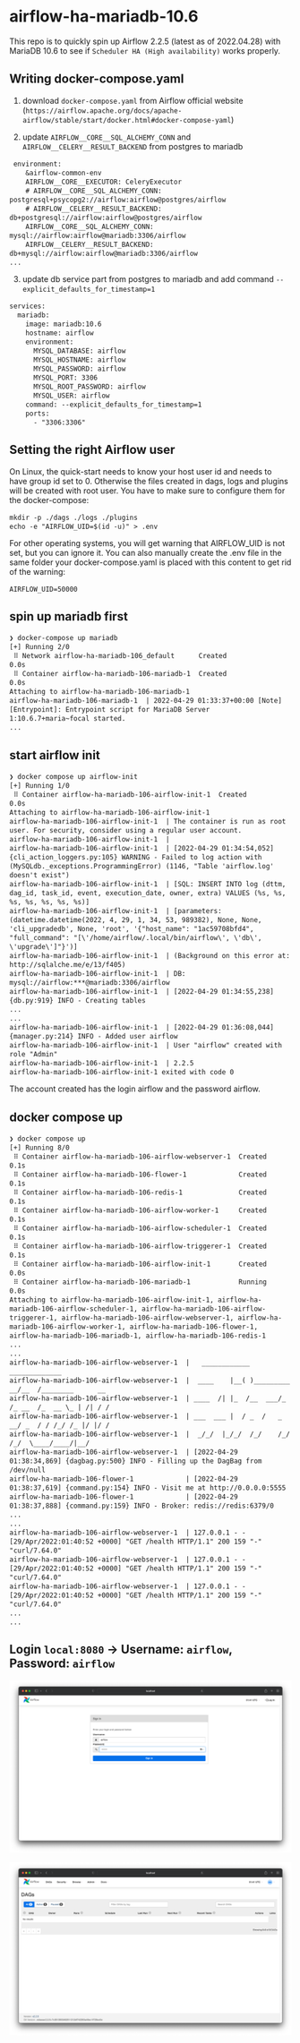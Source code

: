 # airflow-ha-mariadb-10.6

This repo is to quickly spin up Airflow 2.2.5 (latest as of 2022.04.28) with MariaDB 10.6 to see if `Scheduler HA (High availability)` works properly.



## Writing docker-compose.yaml

1. download `docker-compose.yaml` from Airflow official website (`https://airflow.apache.org/docs/apache-airflow/stable/start/docker.html#docker-compose-yaml`)

2. update `AIRFLOW__CORE__SQL_ALCHEMY_CONN` and `AIRFLOW__CELERY__RESULT_BACKEND` from postgres to mariadb

```
 environment:
    &airflow-common-env
    AIRFLOW__CORE__EXECUTOR: CeleryExecutor
    # AIRFLOW__CORE__SQL_ALCHEMY_CONN: postgresql+psycopg2://airflow:airflow@postgres/airflow
    # AIRFLOW__CELERY__RESULT_BACKEND: db+postgresql://airflow:airflow@postgres/airflow
    AIRFLOW__CORE__SQL_ALCHEMY_CONN: mysql://airflow:airflow@mariadb:3306/airflow
    AIRFLOW__CELERY__RESULT_BACKEND: db+mysql://airflow:airflow@mariadb:3306/airflow
...

```
3. update db service part from postgres to mariadb and add command `--explicit_defaults_for_timestamp=1`
```
services:
  mariadb:
    image: mariadb:10.6
    hostname: airflow
    environment:
      MYSQL_DATABASE: airflow
      MYSQL_HOSTNAME: airflow
      MYSQL_PASSWORD: airflow
      MYSQL_PORT: 3306
      MYSQL_ROOT_PASSWORD: airflow
      MYSQL_USER: airflow
    command: --explicit_defaults_for_timestamp=1
    ports:
      - "3306:3306"
```

## Setting the right Airflow user

On Linux, the quick-start needs to know your host user id and needs to have group id set to 0. Otherwise the files created in dags, logs and plugins will be created with root user. You have to make sure to configure them for the docker-compose:

```
mkdir -p ./dags ./logs ./plugins
echo -e "AIRFLOW_UID=$(id -u)" > .env
```
For other operating systems, you will get warning that AIRFLOW_UID is not set, but you can ignore it. You can also manually create the .env file in the same folder your docker-compose.yaml is placed with this content to get rid of the warning:

```
AIRFLOW_UID=50000
```

## spin up mariadb first
```
❯ docker-compose up mariadb
[+] Running 2/0
 ⠿ Network airflow-ha-mariadb-106_default      Created                                                                                                                                                                                           0.0s
 ⠿ Container airflow-ha-mariadb-106-mariadb-1  Created                                                                                                                                                                                           0.0s
Attaching to airflow-ha-mariadb-106-mariadb-1
airflow-ha-mariadb-106-mariadb-1  | 2022-04-29 01:33:37+00:00 [Note] [Entrypoint]: Entrypoint script for MariaDB Server 1:10.6.7+maria~focal started.
...
```

## start airflow init
```
❯ docker compose up airflow-init
[+] Running 1/0
 ⠿ Container airflow-ha-mariadb-106-airflow-init-1  Created                                                                                                                                                                                      0.0s
Attaching to airflow-ha-mariadb-106-airflow-init-1
airflow-ha-mariadb-106-airflow-init-1  | The container is run as root user. For security, consider using a regular user account.
airflow-ha-mariadb-106-airflow-init-1  |
airflow-ha-mariadb-106-airflow-init-1  | [2022-04-29 01:34:54,052] {cli_action_loggers.py:105} WARNING - Failed to log action with (MySQLdb._exceptions.ProgrammingError) (1146, "Table 'airflow.log' doesn't exist")
airflow-ha-mariadb-106-airflow-init-1  | [SQL: INSERT INTO log (dttm, dag_id, task_id, event, execution_date, owner, extra) VALUES (%s, %s, %s, %s, %s, %s, %s)]
airflow-ha-mariadb-106-airflow-init-1  | [parameters: (datetime.datetime(2022, 4, 29, 1, 34, 53, 989382), None, None, 'cli_upgradedb', None, 'root', '{"host_name": "1ac59708bfd4", "full_command": "[\'/home/airflow/.local/bin/airflow\', \'db\', \'upgrade\']"}')]
airflow-ha-mariadb-106-airflow-init-1  | (Background on this error at: http://sqlalche.me/e/13/f405)
airflow-ha-mariadb-106-airflow-init-1  | DB: mysql://airflow:***@mariadb:3306/airflow
airflow-ha-mariadb-106-airflow-init-1  | [2022-04-29 01:34:55,238] {db.py:919} INFO - Creating tables
...
...
airflow-ha-mariadb-106-airflow-init-1  | [2022-04-29 01:36:08,044] {manager.py:214} INFO - Added user airflow
airflow-ha-mariadb-106-airflow-init-1  | User "airflow" created with role "Admin"
airflow-ha-mariadb-106-airflow-init-1  | 2.2.5
airflow-ha-mariadb-106-airflow-init-1 exited with code 0
```


The account created has the login airflow and the password airflow.



## docker compose up
```
❯ docker compose up
[+] Running 8/0
 ⠿ Container airflow-ha-mariadb-106-airflow-webserver-1  Created                           0.1s
 ⠿ Container airflow-ha-mariadb-106-flower-1             Created                           0.1s
 ⠿ Container airflow-ha-mariadb-106-redis-1              Created                           0.1s
 ⠿ Container airflow-ha-mariadb-106-airflow-worker-1     Created                           0.1s
 ⠿ Container airflow-ha-mariadb-106-airflow-scheduler-1  Created                           0.1s
 ⠿ Container airflow-ha-mariadb-106-airflow-triggerer-1  Created                           0.1s
 ⠿ Container airflow-ha-mariadb-106-airflow-init-1       Created                           0.0s
 ⠿ Container airflow-ha-mariadb-106-mariadb-1            Running                           0.0s
Attaching to airflow-ha-mariadb-106-airflow-init-1, airflow-ha-mariadb-106-airflow-scheduler-1, airflow-ha-mariadb-106-airflow-triggerer-1, airflow-ha-mariadb-106-airflow-webserver-1, airflow-ha-mariadb-106-airflow-worker-1, airflow-ha-mariadb-106-flower-1, airflow-ha-mariadb-106-mariadb-1, airflow-ha-mariadb-106-redis-1
...
...
airflow-ha-mariadb-106-airflow-webserver-1  |   ____________       _____________
airflow-ha-mariadb-106-airflow-webserver-1  |  ____    |__( )_________  __/__  /________      __
airflow-ha-mariadb-106-airflow-webserver-1  | ____  /| |_  /__  ___/_  /_ __  /_  __ \_ | /| / /
airflow-ha-mariadb-106-airflow-webserver-1  | ___  ___ |  / _  /   _  __/ _  / / /_/ /_ |/ |/ /
airflow-ha-mariadb-106-airflow-webserver-1  |  _/_/  |_/_/  /_/    /_/    /_/  \____/____/|__/
airflow-ha-mariadb-106-airflow-webserver-1  | [2022-04-29 01:38:34,869] {dagbag.py:500} INFO - Filling up the DagBag from /dev/null
airflow-ha-mariadb-106-flower-1             | [2022-04-29 01:38:37,619] {command.py:154} INFO - Visit me at http://0.0.0.0:5555
airflow-ha-mariadb-106-flower-1             | [2022-04-29 01:38:37,888] {command.py:159} INFO - Broker: redis://redis:6379/0
...
...
airflow-ha-mariadb-106-airflow-webserver-1  | 127.0.0.1 - - [29/Apr/2022:01:40:52 +0000] "GET /health HTTP/1.1" 200 159 "-" "curl/7.64.0"
airflow-ha-mariadb-106-airflow-webserver-1  | 127.0.0.1 - - [29/Apr/2022:01:40:52 +0000] "GET /health HTTP/1.1" 200 159 "-" "curl/7.64.0"
airflow-ha-mariadb-106-airflow-webserver-1  | 127.0.0.1 - - [29/Apr/2022:01:40:52 +0000] "GET /health HTTP/1.1" 200 159 "-" "curl/7.64.0"
...
...
```

## Login `local:8080` -> Username: `airflow`, Password: `airflow`
![Screenshot](images/airflow(1).png)

![Screenshot](images/airflow(2).png)
